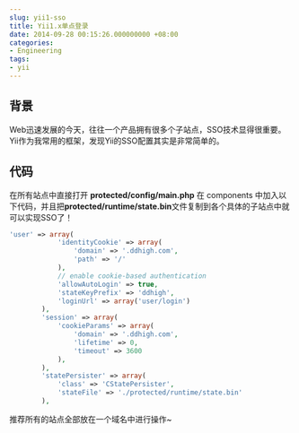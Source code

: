 ```yaml
---
slug: yii1-sso
title: Yii1.x单点登录
date: 2014-09-28 00:15:26.000000000 +08:00
categories:
- Engineering
tags:
- yii
---
```

## 背景
Web迅速发展的今天，往往一个产品拥有很多个子站点，SSO技术显得很重要。Yii作为我常用的框架，发现Yii的SSO配置其实是非常简单的。
## 代码
在所有站点中直接打开 **protected/config/main.php** 在 components 中加入以下代码，并且把**protected/runtime/state.bin**文件复制到各个具体的子站点中就可以实现SSO了！

```php
'user' => array(
            'identityCookie' => array(
                'domain' => '.ddhigh.com',
                'path' => '/'
            ),
            // enable cookie-based authentication
            'allowAutoLogin' => true,
            'stateKeyPrefix' => 'ddhigh',
            'loginUrl' => array('user/login')
        ),
        'session' => array(
            'cookieParams' => array(
                'domain' => '.ddhigh.com',
                'lifetime' => 0,
                'timeout' => 3600
            ),
        ),
        'statePersister' => array(
            'class' => 'CStatePersister',
            'stateFile' => './protected/runtime/state.bin'
        ),
```

推荐所有的站点全部放在一个域名中进行操作~